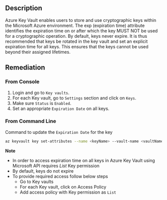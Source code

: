## Description

Azure Key Vault enables users to store and use cryptographic keys within the Microsoft Azure environment. The exp (expiration time) attribute identifies the expiration time on or after which the key MUST NOT be used for a cryptographic operation. By default, keys never expire. It is thus recommended that keys be rotated in the key vault and set an explicit expiration time for all keys. This ensures that the keys cannot be used beyond their assigned lifetimes.

## Remediation

### From Console

1. Login and go to `Key vaults`.
2. For each Key vault, go to `Settings` section and click on `Keys`.
3. Make sure `Status` is `Enabled`.
4. Set an appropriate `Expiration Date` on all keys.

### From Command Line

Command to update the `Expiration Date` for the key

```bash
az keyvault key set-attributes --name <keyName> --vault-name <vaultName> -- expires Y-m-d'T'H:M:S'Z'
```

**Note**

- In order to access expiration time on all keys in Azure Key Vault using Microsoft API requires *List* Key permission
- By default, keys do not expire
- To provide required access follow below steps
   - Go to Key vaults
   - For each Key vault, click on Access Policy
   - Add access policy with Key permission as `List`
